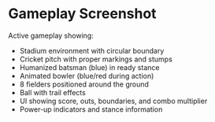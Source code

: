 # Gameplay Screenshot

Active gameplay showing:
- Stadium environment with circular boundary
- Cricket pitch with proper markings and stumps
- Humanized batsman (blue) in ready stance
- Animated bowler (blue/red during action)
- 8 fielders positioned around the ground
- Ball with trail effects
- UI showing score, outs, boundaries, and combo multiplier
- Power-up indicators and stance information